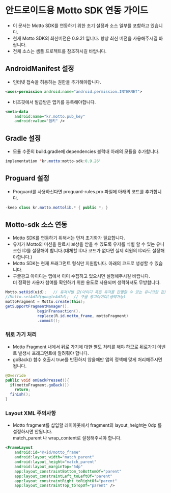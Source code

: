 # 안드로이드용 Motto SDK 연동 가이드
* 이 문서는 Motto SDK를 연동하기 위한 초기 설정과 소스 일부를 포함하고 있습니다.
* 현재 Motto SDK의 최신버전은 0.9.21 입니다. 항상 최신 버전을 사용해주시길 바랍니다.
* 전체 소스는 샘플 프로젝트를 참조하시길 바랍니다.

## AndroidManifest 설정
* 인터넷 접속을 허용하는 권한을 추가해야합니다.
```xml
<uses-permission android:name="android.permission.INTERNET">
```

* 비즈핏에서 발급받은 앱키를 등록해야합니다.
```xml
<meta-data 
    android:name="kr.motto.pub_key" 
    android:value="앱키" />
```

## Gradle 설정
* 모듈 수준의 build.gradle에 dependencies 블럭내 아래의 모듈을 추가합니다.
```java
implementation 'kr.motto:motto-sdk:0.9.26'
```

## Proguard 설정
* Proguard를 사용하신다면 proguard-rules.pro 파일에 아래의 코드를 추가합니다.
```java
-keep class kr.motto.mottolib.* { public *; }
```

## Motto-sdk 소스 연동
* Motto SDK를 연동하기 위해서는 먼저 초기화가 필요합니다.
* 유저가 Motto의 미션을 완료시 보상을 받을 수 있도록 유저를 식별 할 수 있는 유니크한 ID를 설정해야 합니다.(대체할 ID나 코드가 없다면 실제 회원의 ID라도 설정해야합니다.)
* Motto SDK는 현재 프래그먼트 형식만 지원합니다. 아래의 코드로 생성할 수 있습니다.
* 구글광고 아이디는 앱에서 이미 수집하고 있으시면 설정해주시길 바랍니다.<br>
  더 정확한 사용자 참여를 확인하기 위한 용도로 사용되며 생략하셔도 무방합니다.
```java
Motto.setUid(uid);   // 유저식별 값(아이디 혹은 유저를 판별할 수 있는 유니크한 값)
//Motto.setAdId(googleAdId);  // 구글 광고아이디(생략가능)
mottoFragment = Motto.create(this); 
getSupportFragmentManager().
              beginTransaction().
              replace(R.id.motto_frame, mottoFragment) 
              .commit();
```

### 뒤로 가기 처리
* Motto Fragment 내에서 뒤로 가기에 대한 별도 처리를 해야 하므로 뒤로가기 이벤트 발생시 프래그먼트에 알려줘야 합니다.
* goBack() 함수 호출시 true를 반환하지 않을때만 앱의 정책에 맞게 처리해주시면 됩니다. 
```java
@Override
public void onBackPressed(){
  if(mottoFragment.goBack())
    return;
  finish();
}
```

### Layout XML 주의사항
* Motto fragment를 삽입할 레이아웃에서 fragment의 layout_height는 0dp 를 설정하시면 안됩니다. <br> match_parent 나 wrap_content로 설정해주셔야 합니다.
```xml
<FrameLayout
    android:id="@+id/motto_frame"
    android:layout_width="match_parent"
    android:layout_height="match_parent"
    android:layout_marginTop="5dp"
    app:layout_constraintBottom_toBottomOf="parent"
    app:layout_constraintLeft_toLeftOf="parent"
    app:layout_constraintRight_toRightOf="parent"
    app:layout_constraintTop_toTopOf="parent" />
```
